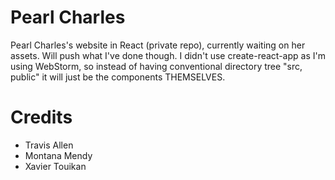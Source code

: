 # Pearl Charles 
Pearl Charles's website in React (private repo), currently waiting on her assets. Will push what I've done though. I didn't use create-react-app as I'm using WebStorm, so instead of having conventional directory tree "src, public" it will just be the components THEMSELVES. 

# Credits 
 
* Travis Allen
* Montana Mendy
* Xavier Touikan 
